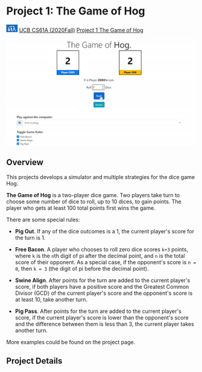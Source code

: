 # Project 1: The Game of Hog

![](../demo/CS61A.png)  [UCB CS61A (2020Fall)](https://inst.eecs.berkeley.edu/~cs61a/fa20/) [Project 1 The Game of Hog](https://inst.eecs.berkeley.edu/~cs61a/fa20/proj/hog/)

![](demo/P1.gif)

## Overview

This projects develops a simulator and multiple strategies for the dice game Hog.

**The Game of Hog** is a two-player dice game. Two players take turn to choose some number of dice to roll, up to 10 dices, to gain points. The player who gets at least 100 total points first wins the game.

There are some special rules:

- **Pig Out**. If any of the dice outcomes is a 1, the current player's score for the turn is 1.

- **Free Bacon**. A player who chooses to roll zero dice scores `k+3` points, where `k` is the `n`th digit of pi after the decimal point, and `n` is the total score of their opponent. As a special case, if the opponent's score is `n = 0`, then `k = 3` (the digit of pi before the decimal point).
- **Swine Align**. After points for the turn are added to the current player's score, if both players have a positive score and the Greatest Common Divisor (GCD) of the current player's score and the opponent's score is at least 10, take another turn.

- **Pig Pass**. After points for the turn are added to the current player's score, if the current player's score is lower than the opponent's score and the difference between them is less than 3, the current player takes another turn.

More examples could be found on the project page.

## Project Details

